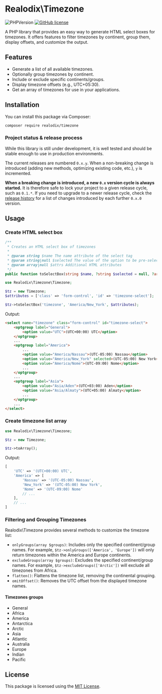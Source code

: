 # Realodix\Timezone

![PHPVersion](https://img.shields.io/badge/PHP-8.1-777BB4.svg?style=flat-square)
[![GitHub license](https://img.shields.io/github/license/realodix/timezone?style=flat-square)](https://github.com/realodix/timezone/blob/main/LICENSE)

A PHP library that provides an easy way to generate HTML select boxes for timezones. It offers features to filter timezones by continent, group them, display offsets, and customize the output.

## Features
- Generate a list of all available timezones.
- Optionally group timezones by continent.
- Include or exclude specific continents/groups.
- Display timezone offsets (e.g., UTC+05:30).
- Get an array of timezones for use in your applications.


## Installation

You can install this package via Composer:

```bash
composer require realodix/timezone
```

### Project status & release process
While this library is still under development, it is well tested and should be stable enough to use in production environments.

The current releases are numbered `0.x.y`. When a non-breaking change is introduced (adding new methods, optimizing existing code, etc.), `y` is incremented.

**When a breaking change is introduced, a new `0.x` version cycle is always started.** It is therefore safe to lock your project to a given release cycle, such as `0.1.*`. If you need to upgrade to a newer release cycle, check the [release history](/releases) for a list of changes introduced by each further `0.x.0` version.

## Usage

### Create HTML select box

```php
/**
 * Creates an HTML select box of timezones
 *
 * @param string $name The name attribute of the select tag
 * @param string|null $selected The value of the option to be pre-selected
 * @param array|null $attrs Additional HTML attributes
 */
public function toSelectBox(string $name, ?string $selected = null, ?array $attrs = null): string
```

```php
use Realodix\Timezone\Timezone;

$tz = new Timezone;
$attributes = ['class' => 'form-control', 'id' => 'timezone-select'];

$tz->toSelectBox('timezone', 'America/New_York', $attributes);
```

Output:
```html
<select name="timezone" class="form-control" id="timezone-select">
    <optgroup label="General">
        <option value="UTC">(UTC+00:00) UTC</option>
    </optgroup>
    ...
    <optgroup label="America">
        ...
        <option value="America/Nassau">(UTC-05:00) Nassau</option>
        <option value="America/New_York" selected>(UTC-05:00) New York</option>
        <option value="America/Nome">(UTC-09:00) Nome</option>
        ...
    </optgroup>
    ...
    <optgroup label="Asia">
        <option value="Asia/Aden">(UTC+03:00) Aden</option>
        <option value="Asia/Almaty">(UTC+05:00) Almaty</option>
        ...
    </optgroup>
    ...
</select>
```


### Create timezone list array

```php
use Realodix\Timezone\Timezone;

$tz = new Timezone;

$tz->toArray();
```

Output:
```php
[
    'UTC' => '(UTC+00:00) UTC',
    'America' => [
        'Nassau' => '(UTC-05:00) Nassau',
        'New_York' => '(UTC-05:00) New York',
        'Nome' => '(UTC-09:00) Nome'
        // ...
    ],
    // ...
]
```

### Filtering and Grouping Timezones
Realodix\Timezone provides several methods to customize the timezone list:

- `onlyGroups(array $groups)`: Includes only the specified continent/group names. For example, `$tz->onlyGroups(['America', 'Europe'])` will only return timezones within the America and Europe continents.
- `excludeGroups(array $groups)`: Excludes the specified continent/group names. For example, `$tz->excludeGroups(['Arctic'])` will exclude all timezones from Africa.
- `flatten()`: Flattens the timezone list, removing the continental grouping.
- `omitOffset()`: Removes the UTC offset from the displayed timezone names.

#### Timezones groups
- General
- Africa
- America
- Antarctica
- Arctic
- Asia
- Atlantic
- Australia
- Europe
- Indian
- Pacific

## License
This package is licensed using the [MIT License](/LICENSE).
